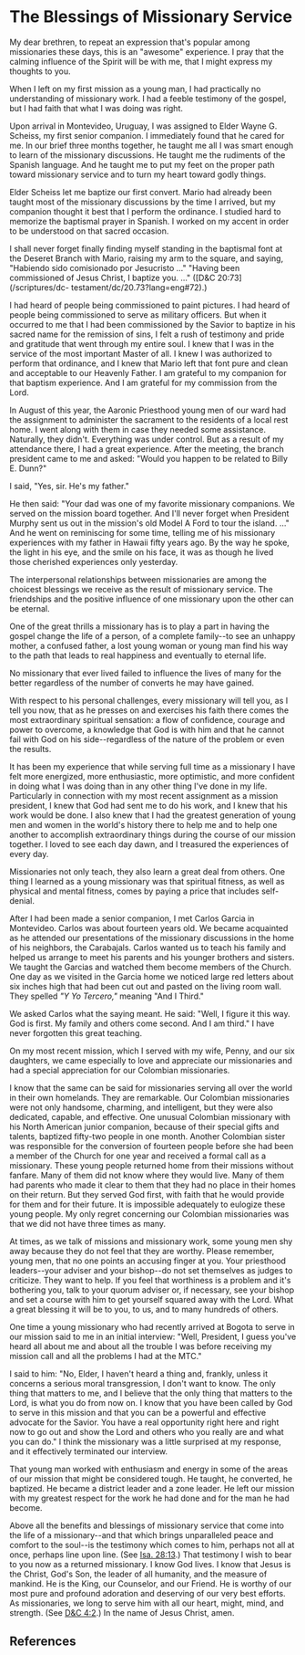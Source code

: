 # The Blessings of Missionary Service

My dear brethren, to repeat an expression that's popular among missionaries
these days, this is an "awesome" experience. I pray that the calming influence
of the Spirit will be with me, that I might express my thoughts to you.

When I left on my first mission as a young man, I had practically no
understanding of missionary work. I had a feeble testimony of the gospel, but
I had faith that what I was doing was right.

Upon arrival in Montevideo, Uruguay, I was assigned to Elder Wayne G. Scheiss,
my first senior companion. I immediately found that he cared for me. In our
brief three months together, he taught me all I was smart enough to learn of
the missionary discussions. He taught me the rudiments of the Spanish
language. And he taught me to put my feet on the proper path toward missionary
service and to turn my heart toward godly things.

Elder Scheiss let me baptize our first convert. Mario had already been taught
most of the missionary discussions by the time I arrived, but my companion
thought it best that I perform the ordinance. I studied hard to memorize the
baptismal prayer in Spanish. I worked on my accent in order to be understood
on that sacred occasion.

I shall never forget finally finding myself standing in the baptismal font at
the Deseret Branch with Mario, raising my arm to the square, and saying,
"Habiendo sido comisionado por Jesucristo ..." "Having been commissioned of
Jesus Christ, I baptize you. ..." ([D&amp;C 20:73](/scriptures/dc-
testament/dc/20.73?lang=eng#72).)

I had heard of people being commissioned to paint pictures. I had heard of
people being commissioned to serve as military officers. But when it occurred
to me that I had been commissioned by the Savior to baptize in his sacred name
for the remission of sins, I felt a rush of testimony and pride and gratitude
that went through my entire soul. I knew that I was in the service of the most
important Master of all. I knew I was authorized to perform that ordinance,
and I knew that Mario left that font pure and clean and acceptable to our
Heavenly Father. I am grateful to my companion for that baptism experience.
And I am grateful for my commission from the Lord.

In August of this year, the Aaronic Priesthood young men of our ward had the
assignment to administer the sacrament to the residents of a local rest home.
I went along with them in case they needed some assistance. Naturally, they
didn't. Everything was under control. But as a result of my attendance there,
I had a great experience. After the meeting, the branch president came to me
and asked: "Would you happen to be related to Billy E. Dunn?"

I said, "Yes, sir. He's my father."

He then said: "Your dad was one of my favorite missionary companions. We
served on the mission board together. And I'll never forget when President
Murphy sent us out in the mission's old Model A Ford to tour the island. ..."
And he went on reminiscing for some time, telling me of his missionary
experiences with my father in Hawaii fifty years ago. By the way he spoke, the
light in his eye, and the smile on his face, it was as though he lived those
cherished experiences only yesterday.

The interpersonal relationships between missionaries are among the choicest
blessings we receive as the result of missionary service. The friendships and
the positive influence of one missionary upon the other can be eternal.

One of the great thrills a missionary has is to play a part in having the
gospel change the life of a person, of a complete family--to see an unhappy
mother, a confused father, a lost young woman or young man find his way to the
path that leads to real happiness and eventually to eternal life.

No missionary that ever lived failed to influence the lives of many for the
better regardless of the number of converts he may have gained.

With respect to his personal challenges, every missionary will tell you, as I
tell you now, that as he presses on and exercises his faith there comes the
most extraordinary spiritual sensation: a flow of confidence, courage and
power to overcome, a knowledge that God is with him and that he cannot fail
with God on his side--regardless of the nature of the problem or even the
results.

It has been my experience that while serving full time as a missionary I have
felt more energized, more enthusiastic, more optimistic, and more confident in
doing what I was doing than in any other thing I've done in my life.
Particularly in connection with my most recent assignment as a mission
president, I knew that God had sent me to do his work, and I knew that his
work would be done. I also knew that I had the greatest generation of young
men and women in the world's history there to help me and to help one another
to accomplish extraordinary things during the course of our mission together.
I loved to see each day dawn, and I treasured the experiences of every day.

Missionaries not only teach, they also learn a great deal from others. One
thing I learned as a young missionary was that spiritual fitness, as well as
physical and mental fitness, comes by paying a price that includes self-
denial.

After I had been made a senior companion, I met Carlos Garcia in Montevideo.
Carlos was about fourteen years old. We became acquainted as he attended our
presentations of the missionary discussions in the home of his neighbors, the
Carabajals. Carlos wanted us to teach his family and helped us arrange to meet
his parents and his younger brothers and sisters. We taught the Garcias and
watched them become members of the Church. One day as we visited in the Garcia
home we noticed large red letters about six inches high that had been cut out
and pasted on the living room wall. They spelled _"Y Yo Tercero,"_ meaning
"And I Third."

We asked Carlos what the saying meant. He said: "Well, I figure it this way.
God is first. My family and others come second. And I am third." I have never
forgotten this great teaching.

On my most recent mission, which I served with my wife, Penny, and our six
daughters, we came especially to love and appreciate our missionaries and had
a special appreciation for our Colombian missionaries.

I know that the same can be said for missionaries serving all over the world
in their own homelands. They are remarkable. Our Colombian missionaries were
not only handsome, charming, and intelligent, but they were also dedicated,
capable, and effective. One unusual Colombian missionary with his North
American junior companion, because of their special gifts and talents,
baptized fifty-two people in one month. Another Colombian sister was
responsible for the conversion of fourteen people before she had been a member
of the Church for one year and received a formal call as a missionary. These
young people returned home from their missions without fanfare. Many of them
did not know where they would live. Many of them had parents who made it clear
to them that they had no place in their homes on their return. But they served
God first, with faith that he would provide for them and for their future. It
is impossible adequately to eulogize these young people. My only regret
concerning our Colombian missionaries was that we did not have three times as
many.

At times, as we talk of missions and missionary work, some young men shy away
because they do not feel that they are worthy. Please remember, young men,
that no one points an accusing finger at you. Your priesthood leaders--your
adviser and your bishop--do not set themselves as judges to criticize. They
want to help. If you feel that worthiness is a problem and it's bothering you,
talk to your quorum adviser or, if necessary, see your bishop and set a course
with him to get yourself squared away with the Lord. What a great blessing it
will be to you, to us, and to many hundreds of others.

One time a young missionary who had recently arrived at Bogota to serve in our
mission said to me in an initial interview: "Well, President, I guess you've
heard all about me and about all the trouble I was before receiving my mission
call and all the problems I had at the MTC."

I said to him: "No, Elder, I haven't heard a thing and, frankly, unless it
concerns a serious moral transgression, I don't want to know. The only thing
that matters to me, and I believe that the only thing that matters to the
Lord, is what you do from now on. I know that you have been called by God to
serve in this mission and that you can be a powerful and effective advocate
for the Savior. You have a real opportunity right here and right now to go out
and show the Lord and others who you really are and what you can do." I think
the missionary was a little surprised at my response, and it effectively
terminated our interview.

That young man worked with enthusiasm and energy in some of the areas of our
mission that might be considered tough. He taught, he converted, he baptized.
He became a district leader and a zone leader. He left our mission with my
greatest respect for the work he had done and for the man he had become.

Above all the benefits and blessings of missionary service that come into the
life of a missionary--and that which brings unparalleled peace and comfort to
the soul--is the testimony which comes to him, perhaps not all at once,
perhaps line upon line. (See [Isa.
28:13](/scriptures/ot/isa/28.13?lang=eng#12).) That testimony I wish to bear
to you now as a returned missionary. I know God lives. I know that Jesus is
the Christ, God's Son, the leader of all humanity, and the measure of mankind.
He is the King, our Counselor, and our Friend. He is worthy of our most pure
and profound adoration and deserving of our very best efforts. As
missionaries, we long to serve him with all our heart, might, mind, and
strength. (See [D&amp;C 4:2](/scriptures/dc-testament/dc/4.2?lang=eng#1).) In
the name of Jesus Christ, amen.

## References

